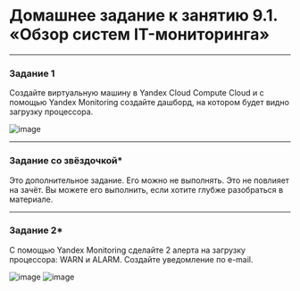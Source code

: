 
# Домашнее задание к занятию 9.1. «Обзор систем IT-мониторинга»

 ---
 
### Задание 1

Создайте виртуальную машину в Yandex Cloud Compute Cloud и с помощью Yandex Monitoring создайте дашборд, на котором будет видно загрузку процессора.

![image](https://user-images.githubusercontent.com/106932460/212774214-7fb823d2-6dd3-4153-894f-d4e5a4f266ac.png)

---

### Задание со звёздочкой*
Это дополнительное задание. Его можно не выполнять. Это не повлияет на зачёт. Вы можете его выполнить, если хотите глубже разобраться в материале.

---

### Задание 2*

С помощью Yandex Monitoring сделайте 2 алерта на загрузку процессора: WARN и ALARM. Создайте уведомление по e-mail.

![image](https://user-images.githubusercontent.com/106932460/212774942-62390dec-a0bf-4290-b5a0-cac84aa96e63.png)
![image](https://user-images.githubusercontent.com/106932460/212775307-3b29f439-2338-4bcb-8dcb-60c23b648f35.png)



